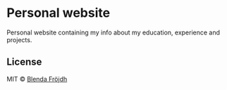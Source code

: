 # Personal website

Personal website containing my info about my education, experience and projects.

## License

MIT  © [Blenda Fröjdh](http://blendaf.com)
